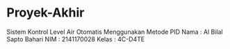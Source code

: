 # Proyek-Akhir
Sistem Kontrol Level Air Otomatis Menggunakan Metode PID
Nama : Al Bilal Sapto Bahari
NIM : 2141170028
Kelas : 4C-D4TE
